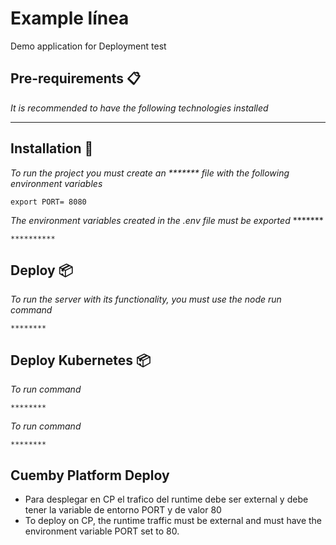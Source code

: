 # Example línea
Demo application for Deployment test

## Pre-requirements 📋

_It is recommended to have the following technologies installed_

********

## Installation 🔧

_To run the project you must create an ******* file with the following environment variables_

```
export PORT= 8080

```

_The environment variables created in the .env file must be exported_ *******

```
**********
```
## Deploy 📦
_To run the server with its functionality, you must use the node run command_

```
********
```


## Deploy Kubernetes 📦

_To run command_

```
********
```

_To run command_

```
********
```

## Cuemby Platform Deploy

- Para desplegar en CP el trafico del runtime debe ser external y debe tener la variable de entorno PORT y de valor 80
- To deploy on CP, the runtime traffic must be external and must have the environment variable PORT set to 80.
